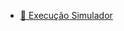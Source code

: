* [📝 Execução Simulador]([https://github.com/anapaulacostacurta-ifpr/Projeto_Mestrado_Lora/wiki/Reuniao_11_07_2025](https://colab.research.google.com/drive/1fCx1qGu8vZ7IjBUT8Q18XNCX6QimC0cX?usp=sharing))
